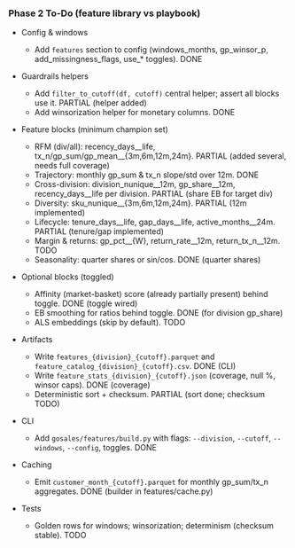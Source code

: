 ### Phase 2 To-Do (feature library vs playbook)

- Config & windows
  - Add `features` section to config (windows_months, gp_winsor_p, add_missingness_flags, use_* toggles). DONE

- Guardrails helpers
  - Add `filter_to_cutoff(df, cutoff)` central helper; assert all blocks use it. PARTIAL (helper added)
  - Add winsorization helper for monetary columns. DONE

- Feature blocks (minimum champion set)
  - RFM (div/all): recency_days__life, tx_n/gp_sum/gp_mean__{3m,6m,12m,24m}. PARTIAL (added several, needs full coverage)
  - Trajectory: monthly gp_sum & tx_n slope/std over 12m. DONE
  - Cross-division: division_nunique__12m, gp_share__12m, recency_days__life per division. PARTIAL (share EB for target div)
  - Diversity: sku_nunique__{3m,6m,12m,24m}. PARTIAL (12m implemented)
  - Lifecycle: tenure_days__life, gap_days__life, active_months__24m. PARTIAL (tenure/gap implemented)
  - Margin & returns: gp_pct__{W}, return_rate__12m, return_tx_n__12m. TODO
  - Seasonality: quarter shares or sin/cos. DONE (quarter shares)

- Optional blocks (toggled)
  - Affinity (market-basket) score (already partially present) behind toggle. DONE (toggle wired)
  - EB smoothing for ratios behind toggle. DONE (for division gp_share)
  - ALS embeddings (skip by default). TODO

- Artifacts
  - Write `features_{division}_{cutoff}.parquet` and `feature_catalog_{division}_{cutoff}.csv`. DONE (CLI)
  - Write `feature_stats_{division}_{cutoff}.json` (coverage, null %, winsor caps). DONE (coverage)
  - Deterministic sort + checksum. PARTIAL (sort done; checksum TODO)

- CLI
  - Add `gosales/features/build.py` with flags: `--division`, `--cutoff`, `--windows`, `--config`, toggles. DONE

- Caching
  - Emit `customer_month_{cutoff}.parquet` for monthly gp_sum/tx_n aggregates. DONE (builder in features/cache.py)

- Tests
  - Golden rows for windows; winsorization; determinism (checksum stable). TODO


